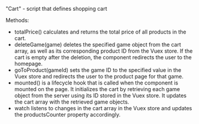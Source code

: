 "Cart" - script that defines shopping cart

Methods:
- totalPrice() calculates and returns the total price of all products in the cart.
- deleteGame(game) deletes the specified game object from the cart array, as well as its corresponding product ID from the Vuex store. If the cart is empty after the deletion, the component redirects the user to the homepage.
- goToProduct(gameId) sets the game ID to the specified value in the Vuex store and redirects the user to the product page for that game.
- mounted() is a lifecycle hook that is called when the component is mounted on the page. It initializes the cart by retrieving each game object from the server using its ID stored in the Vuex store. It updates the cart array with the retrieved game objects.
- watch listens to changes in the cart array in the Vuex store and updates the productsCounter property accordingly.